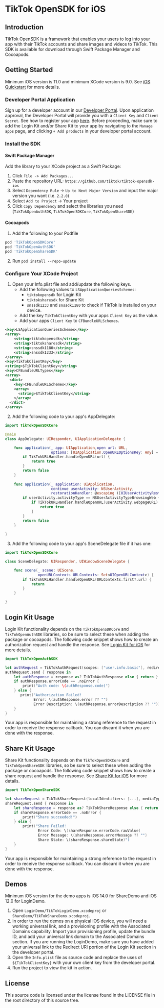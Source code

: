 # TikTok OpenSDK for iOS

## Introduction

TikTok OpenSDK is a framework that enables your users to log into your app with their TikTok accounts and share images and videos to TikTok. This SDK is available for download through Swift Package Manager and Cocoapods.

## Getting Started

Minimum iOS version is 11.0 and minimum XCode version is 9.0. See [iOS Quickstart](https://developers.tiktok.com/doc/mobile-sdk-ios-quickstart/) for more details.

### Developer Portal Application

Sign up for a developer account in our [Developer Portal](https://developers.tiktok.com/login/). Upon application approval, the Developer Portal will provide you with a `Client Key` and `Client Secret`. See how to register your app [here](https://developers.tiktok.com/doc/getting-started-create-an-app/). Before proceeding, make sure to add the Login Kit and/or Share Kit to your app by navigating to the `Manage apps` page, and clicking `+ Add products` in your developer portal account.

### Install the SDK

#### Swift Package Manager

Add the library to your XCode project as a Swift Package:

1. Click `File -> Add Packages...`
2. Paste the repository URL: `https://github.com/tiktok/tiktok-opensdk-ios`
3. Select `Dependency Rule` -> `Up to Next Major Version` and input the major version you want (i.e. `2.2.0`)
4. Select `Add to Project` -> Your project
5. Click `Copy Dependency` and select the libraries you need (`TikTokOpenAuthSDK`, `TikTokOpenSDKCore`, `TikTokOpenShareSDK`)

#### Cocoapods

1. Add the following to your Podfile
```ruby
pod 'TikTokOpenSDKCore'
pod 'TikTokOpenAuthSDK'
pod 'TikTokOpenShareSDK'
```
2. Run `pod install --repo-update`

### Configure Your XCode Project

1. Open your Info.plist file and add/update the following keys.
    - Add the following values to `LSApplicationQueriesSchemes`:
        - `tiktokopensdk` for Login Kit
        - `tiktoksharesdk` for Share Kit
        - `snssdk1233` and `snssdk1180` to check if TikTok is installed on your device.
    - Add the key `TikTokClientKey` with your apps `Client Key` as the value.
    - Add your apps `Client Key` to `CFBundleURLSchemes`.
```xml
<key>LSApplicationQueriesSchemes</key>
<array>
    <string>tiktokopensdk</string>
    <string>tiktoksharesdk</string>
    <string>snssdk1180</string>
    <string>snssdk1233</string>
</array>
<key>TikTokClientKey</key>
<string>$TikTokClientKey</string>
<key>CFBundleURLTypes</key>
<array>
  <dict>
    <key>CFBundleURLSchemes</key>
    <array>
      <string>$TikTokClientKey</string>
    </array>
  </dict>
</array>
```
2. Add the following code to your app's AppDelegate:
```swift
import TikTokOpenSDKCore

@main
class AppDelegate: UIResponder, UIApplicationDelegate {

    func application(_ app: UIApplication,open url: URL, 
                     options: [UIApplication.OpenURLOptionsKey: Any] = [:]) -> Bool {
        if TikTokURLHandler.handleOpenURL(url) {
            return true
        }
        return false
    }
        
    func application(_ application: UIApplication, 
                     continue userActivity: NSUserActivity, 
                     restorationHandler: @escaping ([UIUserActivityRestoring]?) -> Void) -> Bool {
        if userActivity.activityType == NSUserActivityTypeBrowsingWeb {
            if TikTokURLHandler.handleOpenURL(userActivity.webpageURL) {
                return true
            }
        }
        return false
    }
    
}
```
3. Add the following code to your app's SceneDelegate file if it has one:
```swift
import TikTokOpenSDKCore

class SceneDelegate: UIResponder, UIWindowSceneDelegate {

    func scene(_ scene: UIScene, 
               openURLContexts URLContexts: Set<UIOpenURLContext>) {
        if TikTokURLHandler.handleOpenURL(URLContexts.first?.url) {
            return
        }
    }

}
```

## Login Kit Usage

Login Kit functionality depends on the `TikTokOpenSDKCore` and `TikTokOpenAuthSDK` libraries, so be sure to select these when adding the package or cocoapods. The following code snippet shows how to create an authorization request and handle the response. See [Login Kit for iOS](https://developers.tiktok.com/doc/login-kit-ios-quickstart/) for more details.
```swift
import TikTokOpenAuthSDK

let authRequest = TikTokAuthRequest(scopes: ["user.info.basic"], redirectURI: "https://www.example.com/path")
authRequest.send { response in
    let authResponse = response as? TikTokAuthResponse else { return }
    if authResponse.errorCode == .noError {
        print("Auth code: \(authResponse.code)")
    } else {
       print("Authorization Failed! 
             Error: \(authResponse.error ?? "") 
             Error Description: \(authResponse.errorDescription ?? ""))
    }
}
```
Your app is responsible for maintaining a strong reference to the request in order to receive the response callback. You can discard it when you are done with the response.

## Share Kit Usage

Share Kit functionality depends on the `TikTokOpenSDKCore` and `TikTokOpenShareSDK` libraries, so be sure to select these when adding the package or cocoapods. The following code snippet shows how to create a share request and handle the response. See [Share Kit for iOS](https://developers.tiktok.com/doc/share-kit-ios-quickstart-v2/) for more details.
```swift
import TikTokOpenShareSDK

let shareRequest = TikTokShareRequest(localIdentifiers: [...], mediaType: .video, redirectURI: "https://www.example.com/path")
shareRequest.send { response in
    let shareResponse = response as? TikTokShareResponse else { return }
    if shareResponse.errorCode == .noError {
        print("Share succeeded!")
    } else {
        print("Share Failed! 
               Error Code: \(shareResponse.errorCode.rawValue) 
               Error Message: \(shareResponse.errorMessage ?? "") 
               Share State: \(shareResponse.shareState)")
    }
}
```
Your app is responsible for maintaining a strong reference to the request in order to receive the response callback. You can discard it when you are done with the response.

## Demos

Minimum iOS version for the demo apps is iOS 14.0 for ShareDemo and iOS 12.0 for LoginDemo.

1. Open `LoginDemo/TikTokLoginDemo.xcodeproj` or `ShareDemo/TikTokShareDemo.xcodeproj`.
2. In order to run the demos on a physical iOS device, you will need a working universal link, and a provisioning profile with the Associated Domains capability. Import your provisioning profile, update the bundle ID, and add your universal link domain to the Associated Domains section. If you are running the LoginDemo, make sure you have added your universal link to the Redirect URI portion of the Login Kit section in the developer portal.
3. Open the `Info.plist` file as source code and replace the uses of `${TikTokClientKey}` with your own client key from the developer portal. 
4. Run the project to view the kit in action.

## License

This source code is licensed under the license found in the LICENSE file in the root directory of this source tree.
